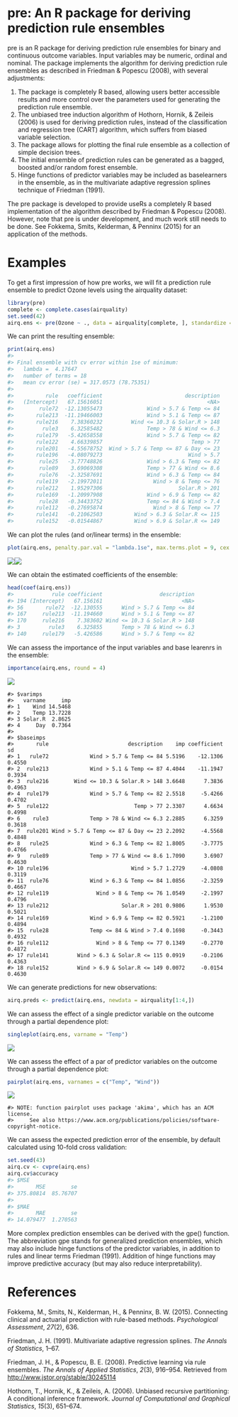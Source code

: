 pre: An R package for deriving prediction rule ensembles
========================================================

pre is an R package for deriving prediction rule ensembles for binary and continuous outcome variables. Input variables may be numeric, ordinal and nominal. The package implements the algorithm for deriving prediction rule ensembles as described in Friedman & Popescu (2008), with several adjustments:

1.  The package is completely R based, allowing users better accessible results and more control over the parameters used for generating the prediction rule ensemble.
2.  The unbiased tree induction algorithm of Hothorn, Hornik, & Zeileis (2006) is used for deriving prediction rules, instead of the classification and regression tree (CART) algorithm, which suffers from biased variable selection.
3.  The package allows for plotting the final rule ensemble as a collection of simple decision trees.
4.  The initial ensemble of prediction rules can be generated as a bagged, boosted and/or random forest ensemble.
5.  Hinge functions of predictor variables may be included as baselearners in the ensemble, as in the multivariate adaptive regression splines technique of Friedman (1991).

The pre package is developed to provide useRs a completely R based implementation of the algorithm described by Friedman & Popescu (2008). However, note that pre is under development, and much work still needs to be done. See Fokkema, Smits, Kelderman, & Penninx (2015) for an application of the methods.

Examples
========

To get a first impression of how pre works, we will fit a prediction rule ensemble to predict Ozone levels using the airquality dataset:

``` r
library(pre)
complete <- complete.cases(airquality)
set.seed(42)
airq.ens <- pre(Ozone ~ ., data = airquality[complete, ], standardize = TRUE)
```

We can print the resulting ensemble:

``` r
print(airq.ens)
#> 
#> Final ensemble with cv error within 1se of minimum: 
#>   lambda =  4.17647
#>   number of terms = 18
#>   mean cv error (se) = 317.0573 (78.75351) 
#> 
#>          rule   coefficient                          description
#>   (Intercept)   67.15616051                                 <NA>
#>        rule72  -12.13055473              Wind > 5.7 & Temp <= 84
#>       rule213  -11.19466003              Wind > 5.1 & Temp <= 87
#>       rule216    7.38360232         Wind <= 10.3 & Solar.R > 148
#>         rule3    6.32585482              Temp > 78 & Wind <= 6.3
#>       rule179   -5.42658558              Wind > 5.7 & Temp <= 82
#>       rule122    4.66339857                            Temp > 77
#>       rule201   -4.55678752  Wind > 5.7 & Temp <= 87 & Day <= 23
#>       rule196   -4.08079273                           Wind > 5.7
#>        rule25   -3.77748826              Wind > 6.3 & Temp <= 82
#>        rule89    3.69069308              Temp > 77 & Wind <= 8.6
#>        rule76   -2.32587691              Wind > 6.3 & Temp <= 84
#>       rule119   -2.19972011                Wind > 8 & Temp <= 76
#>       rule212    1.95297306                        Solar.R > 201
#>       rule169   -1.20997908              Wind > 6.9 & Temp <= 82
#>        rule28   -0.34433752              Temp <= 84 & Wind > 7.4
#>       rule112   -0.27695874                Wind > 8 & Temp <= 77
#>       rule141   -0.21062503          Wind > 6.3 & Solar.R <= 115
#>       rule152   -0.01544867          Wind > 6.9 & Solar.R <= 149
```

We can plot the rules (and or/linear terms) in the ensemble:

``` r
plot(airq.ens, penalty.par.val = "lambda.1se", max.terms.plot = 9, cex = .6)
```

![](inst/README-figures/README-unnamed-chunk-4-1.png)![](inst/README-figures/README-unnamed-chunk-4-2.png)

We can obtain the estimated coefficients of the ensemble:

``` r
head(coef(airq.ens))
#>            rule coefficient                  description
#> 194 (Intercept)   67.156161                         <NA>
#> 56       rule72  -12.130555      Wind > 5.7 & Temp <= 84
#> 167     rule213  -11.194660      Wind > 5.1 & Temp <= 87
#> 170     rule216    7.383602 Wind <= 10.3 & Solar.R > 148
#> 3         rule3    6.325855      Temp > 78 & Wind <= 6.3
#> 140     rule179   -5.426586      Wind > 5.7 & Temp <= 82
```

We can assess the importance of the input variables and base learenrs in the ensemble:

``` r
importance(airq.ens, round = 4)
```

![](inst/README-figures/README-unnamed-chunk-6-1.png)

    #> $varimps
    #>   varname     imp
    #> 1    Wind 14.5468
    #> 2    Temp 13.7228
    #> 3 Solar.R  2.8625
    #> 4     Day  0.7364
    #> 
    #> $baseimps
    #>       rule                         description    imp coefficient     sd
    #> 1   rule72             Wind > 5.7 & Temp <= 84 5.5196    -12.1306 0.4550
    #> 2  rule213             Wind > 5.1 & Temp <= 87 4.4044    -11.1947 0.3934
    #> 3  rule216        Wind <= 10.3 & Solar.R > 148 3.6648      7.3836 0.4963
    #> 4  rule179             Wind > 5.7 & Temp <= 82 2.5518     -5.4266 0.4702
    #> 5  rule122                           Temp > 77 2.3307      4.6634 0.4998
    #> 6    rule3             Temp > 78 & Wind <= 6.3 2.2885      6.3259 0.3618
    #> 7  rule201 Wind > 5.7 & Temp <= 87 & Day <= 23 2.2092     -4.5568 0.4848
    #> 8   rule25             Wind > 6.3 & Temp <= 82 1.8005     -3.7775 0.4766
    #> 9   rule89             Temp > 77 & Wind <= 8.6 1.7090      3.6907 0.4630
    #> 10 rule196                          Wind > 5.7 1.2729     -4.0808 0.3119
    #> 11  rule76             Wind > 6.3 & Temp <= 84 1.0856     -2.3259 0.4667
    #> 12 rule119               Wind > 8 & Temp <= 76 1.0549     -2.1997 0.4796
    #> 13 rule212                       Solar.R > 201 0.9806      1.9530 0.5021
    #> 14 rule169             Wind > 6.9 & Temp <= 82 0.5921     -1.2100 0.4894
    #> 15  rule28             Temp <= 84 & Wind > 7.4 0.1698     -0.3443 0.4932
    #> 16 rule112               Wind > 8 & Temp <= 77 0.1349     -0.2770 0.4872
    #> 17 rule141         Wind > 6.3 & Solar.R <= 115 0.0919     -0.2106 0.4363
    #> 18 rule152         Wind > 6.9 & Solar.R <= 149 0.0072     -0.0154 0.4630

We can generate predictions for new observations:

``` r
airq.preds <- predict(airq.ens, newdata = airquality[1:4,])
```

We can assess the effect of a single predictor variable on the outcome through a partial dependence plot:

``` r
singleplot(airq.ens, varname = "Temp")
```

![](inst/README-figures/README-unnamed-chunk-8-1.png)

We can assess the effect of a par of predictor variables on the outcome through a partial dependence plot:

``` r
pairplot(airq.ens, varnames = c("Temp", "Wind"))
```

![](inst/README-figures/README-unnamed-chunk-9-1.png)

    #> NOTE: function pairplot uses package 'akima', which has an ACM license.
    #>     See also https://www.acm.org/publications/policies/software-copyright-notice.

We can assess the expected prediction error of the ensemble, by default calculated using 10-fold cross validation:

``` r
set.seed(43)
airq.cv <- cvpre(airq.ens)
airq.cv$accuracy
#> $MSE
#>       MSE        se 
#> 375.80814  85.76707 
#> 
#> $MAE
#>       MAE        se 
#> 14.079477  1.270563
```

More complex prediction ensembles can be derived with the gpe() function. The abbreviation gpe stands for generalized prediction ensembles, which may also include hinge functions of the predictor variables, in addition to rules and linear terms Friedman (1991). Addition of hinge functions may improve predictive accuracy (but may also reduce interpretability).

References
==========

Fokkema, M., Smits, N., Kelderman, H., & Penninx, B. W. (2015). Connecting clinical and actuarial prediction with rule-based methods. *Psychological Assessment*, *27*(2), 636.

Friedman, J. H. (1991). Multivariate adaptive regression splines. *The Annals of Statistics*, 1–67.

Friedman, J. H., & Popescu, B. E. (2008). Predictive learning via rule ensembles. *The Annals of Applied Statistics*, *2*(3), 916–954. Retrieved from <http://www.jstor.org/stable/30245114>

Hothorn, T., Hornik, K., & Zeileis, A. (2006). Unbiased recursive partitioning: A conditional inference framework. *Journal of Computational and Graphical Statistics*, *15*(3), 651–674.
